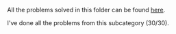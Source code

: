 All the problems solved in this folder can be found [here](https://www.pbinfo.ro/probleme/categorii/15/subprograme-subprograme-care-intorc-valori-prin-parametri).

I've done all the problems from this subcategory (30/30).
